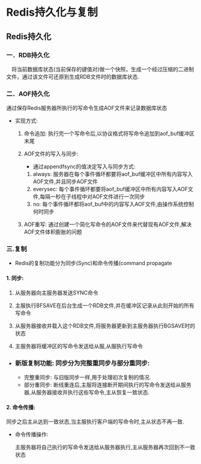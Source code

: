 # Redis持久化与复制

## Redis持久化

### 一．RDB持久化

　将当前数据库状态(当前保存的键值对)做一个快照，生成一个经过压缩的二进制文件，通过该文件可还原到生成RDB文件时的数据库状态.


### 二．AOF持久化
  通过保存Redis服务器所执行的写命令生成AOF文件来记录数据库状态

+ 实现方式:

    1. 命令追加: 执行完一个写命令后,以协议格式将写命令追加到aof_buf缓冲区末尾
    2. AOF文件的写入与同步:

        + 通过appendfsync的值决定写入与同步方式:

        1. always: 服务器在每个事件循环都要将aof_buf缓冲区中所有内容写入AOF文件,并且同步AOF文件
        2. everysec: 每个事件循环都要将aof_buf缓冲区中所有内容写入AOF文件,每隔一秒在子线程中对AOF文件进行一次同步
        3. no: 每个事件循环都将aof_buf中的内容写入AOF文件,由操作系统控制何时同步
    
    3. AOF重写: 通过创建一个简化写命令的AOF文件来代替现有AOF文件,解决AOF文件体积膨胀的问题


### 三.复制

+ Redis的复制功能分为同步(Sync)和命令传播(command propagate

#### 1. 同步: 

1. 从服务器向主服务器发送SYNC命令
    
2. 主服执行BFSAVE在后台生成一个RDB文件,并在缓冲区记录从此刻开始的所有写命令

3. 从服务器接收并载入这个RDB文件,将服务器更新到主服务器执行BGSAVE时的状态

4. 主服务器将缓冲区的写命令发送给从服,从服执行写命令

* ### 新版复制功能: 同步分为完整重同步与部分重同步: 

    + 完整重同步: 与旧版同步一样,用于处理初次复制的情况.
    + 部分重同步: 断线重连后,主服将连接断开期间执行的写命令发送给从服务器,从服务器接收并执行这些写命令,主从恢复一致状态. 


#### 2. 命令传播:

同步之后主从达到一致状态,当主服执行客户端的写命令时,主从状态不再一致.

+ 命令传播操作:
    
    主服务器将自己执行的写命令发送给从服务器执行,主从服务器再次回到不一致状态

